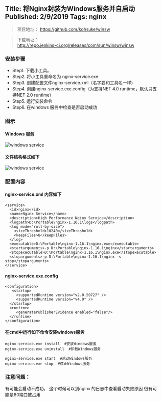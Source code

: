 Title: 将Nginx封装为Windows服务并自启动
Published: 2/9/2019
Tags: nginx
---
> 项目地址： 
https://github.com/kohsuke/winsw

> 下载地址：  
http://repo.jenkins-ci.org/releases/com/sun/winsw/winsw

### 安装步骤
- Step1. 下载小工具。 
- Step2. 将小工具重命名为 nginx-service.exe
- Step3. 创建配置文件nginx-service.xml（名字要和工具名一样) 
- Step4. 创建nginx-service.exe.config（为支持NET 4.0 runtime，默认只支持NET 2.0 runtime）
- Step5. 运行安装命令
- Step6. 在windows 服务中检查是否启动成功

### 图示
#### Windows 服务
![windows service](./images/nginx-with-windows-service/windowsservice.png)

#### 文件结构格式如下
![windows service](./images/nginx-with-windows-service/filestruct.png)

### 配置内容
#### nginx-service.xml 内容如下
```
<service>
  <id>nginx</id>   
  <name>Nginx Service</name>   
  <description>High Performance Nginx Service</description>   
  <logpath>D:\Portable\nginx-1.16.1\logs</logpath>   
  <log mode="roll-by-size">
    <sizeThreshold>10240</sizeThreshold>    
    <keepFiles>8</keepFiles>  
  </log>  
  <executable>D:\Portable\nginx-1.16.1\nginx.exe</executable>  
  <startarguments>-p D:\Portable\nginx-1.16.1\nginx</startarguments>  
  <stopexecutable>D:\Portable\nginx-1.16.1\nginx.exe</stopexecutable>
  <stoparguments>-p D:\Portable\nginx-1.16.1\nginx -s stop</stoparguments>
</service>
```

#### nginx-service.exe.config
```
<configuration>
   <startup>
     <supportedRuntime version="v2.0.50727" />    
     <supportedRuntime version="v4.0" />  
  </startup>
  <runtime>
     <generatePublisherEvidence enabled="false"/>   
  </runtime>
</configuration>
```

#### 在cmd中运行如下命令安装windows服务
```
nginx-service.exe install  #安装Windows服务
nginx-service.exe uninstall  #卸载Windows服务
 
nginx-service.exe start  #启动Windows服务
nginx-service.exe stop  #停止Windows服务
```

### 注意问题：
有可能会启动不成功， 这个时候可以到nginx 的日志中查看启动失败原因
很有可能是80端口被占用